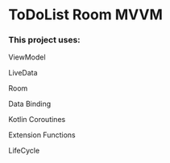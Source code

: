 # ToDoList Room MVVM

### This project uses:

ViewModel

LiveData

Room

Data Binding

Kotlin Coroutines

Extension Functions

LifeCycle
